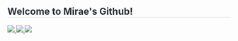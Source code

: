 <h2 style="border-bottom: 1px solid #d8dee4; color: #282d33;">  Welcome to Mirae's Github! </h2>  
<div style="font-weight: 700; font-size: 15px; color: #282d33;">
<a href=https://www.instagram.com/miraexhoi> <img src="https://img.shields.io/badge/Instagram-E4405F?style=flat-square&logo=Instagram&logoColor=white&link=https://www.instagram.com/miraexhoi"> </a>
<a href=https://url.kr/gv86ch> <img src="https://img.shields.io/badge/Portfolio-000000?style=flat-square&logo=Notion&logoColor=white&link=https://url.kr/gv86ch"> </a>
<a href=mailto:miraexhoi@gmail.com> <img src="https://img.shields.io/badge/Gmail-EA4335?style=flat-square&logo=Gmail&logoColor=white&link=mailto:miraexhoi@gmail.com"> </a>
